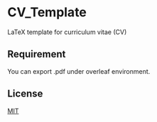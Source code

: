 # CV_Template
LaTeX template for curriculum vitae (CV)

## Requirement
You can export .pdf under overleaf environment.

## License
[MIT](https://github.com/masafumiendo/CV_Template/blob/master/LICENSE)
